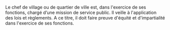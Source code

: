 Le chef de village ou de quartier de ville est, dans l'exercice de ses fonctions, chargé d’une mission de service public.
Il veille à l'application des lois et règlements. A ce titre, il doit faire preuve d'équité et d'impartialité dans l'exercice de ses fonctions.